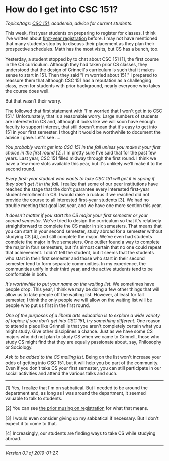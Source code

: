 How do I get into CSC 151?
==========================

*Topics/tags: [CSC 151](index-csc151), academia, advice for current students*.

This week, first year students on preparing to register for classes.  I
think I've written about [first-year registration](registration-first-year) 
before.  I may not have mentioned that many students stop by to discuss
their placement as they plan their prospective schedules.  Math has the
most visits, but CS has a bunch, too.

Yesterday, a student stopped by to chat about CSC 151 [1], the first course
in the CS curriculum.  Although they had taken prior CS classes, they
understood that the design of Grinnell's curriculum is such that it
makes sense to start in 151.  Then they said "I'm worried about 151."
I prepared to reassure them that although CSC 151 has a reputation as
a challenging class, even for students with prior background, nearly
everyone who takes the course does well.

But that wasn't their worry.

The followed that first statement with "I'm worried that I won't get in
to CSC 151."  Unfortunately, that is a reasonable worry.  Large numbers
of students are interested in CS and, although it looks like we will soon 
have enough faculty to support interest, that still doesn't mean that
it's easy to get into 151 in your first semester.  I thought it would 
be worthwhile to document the advice I gave.  Let's see ....

*You probably won't get into CSC 151 in the fall unless you make it your
first choice in the first round* [2].  I'm pretty sure I've said that for
the past few years.  Last year, CSC 151 filled midway through the first
round.  I think we have a few more slots available this year, but it's
unlikely we'll make it to the second round.

*Every first-year student who wants to take CSC 151 will get it in spring
if they don't get it in the fall.*  I realize that some of our peer
institutions have reached the stage that the don't guarantee every
interested first-year student enrollment in CS.  I would raise a ruckus
if we reached did not provide the course to all interested first-year
students [3].  We had no trouble meeting that goal last year, and we
have one more section this year.

*It doesn't matter if you start the CS major your first semester or your
second semester.*  We've tried to design the curriculum so that it's
relatively straightforward to complete the CS major in six semesters.
That means that you can start in your second semester, study abroad
for a semester without studying CS [4], and still complete the major.
We've even had students complete the major in five semesters.  One
outlier found a way to complete the major in four semesters, but it's
almost certain that no one could repeat that achievement.  I didn't
tell the student, but it seems that the students who start in their first
semester and those who start in their second semester tend to form
separate communities.  In my experience, the communities unify in their
third year, and the active students tend to be comfortable in both.

*It's worthwhile to put your name on the waiting list.*   We sometimes
have people drop.  This year, I think we may be doing a few other things
that will allow us to take people off the waiting list.  However, at least
for fall semester, I think the only people we will allow on the waiting
list will be people who put us first in the first round.

*One of the purposes of a liberal arts education is to explore a
wide variety of topics; if you don't get into CSC 151, try something
different.*  One reason to attend a place like Grinnell is that you
aren't completely certain what you might study.  Give other disciplines
a chance.  Just as we have some CS majors who did not plan to study CS
when we came to Grinnell, those who study CS might find that they are
equally passionate about, say, Philosophy or Sociology.

*Ask to be added to the CS mailing list.* Being on the list won't
increase your odds of getting into CSC 151, but it will help you be part
of the community.  Even if you don't take CS your first semester, you
can still participate in our social activities and attend the various
talks and such.


---

[1] Yes, I realize that I'm on sabbatical.  But I needed to be around
the department and, as long as I was around the department, it seemed
valuable to talk to students.

[2] You can see [the prior musing on registration](registration-first-year)
for what that means.

[3] I would even consider giving up my sabbatical if necessary.  But I
don't expect it to come to that.

[4] Increasingly, our students are finding ways to take CS while studying
abroad.

---

*Version 0.1 of 2019-01-27.*

